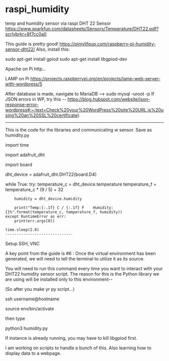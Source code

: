 # raspi_humidity
temp and humidity sensor via raspi
DHT 22 Sensor
https://www.sparkfun.com/datasheets/Sensors/Temperature/DHT22.pdf?scrlybrkr=8f7cc0a0

This guide is pretty good! https://pimylifeup.com/raspberry-pi-humidity-sensor-dht22/
Also, install this: 

sudo apt-get install gpiod
sudo apt-get install libgpiod-dev

Apache on Pi
http...

LAMP on Pi
https://projects.raspberrypi.org/en/projects/lamp-web-server-with-wordpress/5

After database is made, navigate to MariaDB --> sudo mysql -uroot -p
If JSON errors in WP, try this -- https://blog.hubspot.com/website/json-response-error-wordpress#:~:text=Check%20your%20WordPress%20site%20URL,is%20using%20an%20SSL%20certificate).

------------------------------
This is the code for the libraries and communicating w sensor. Save as humidity.py

import time  

import adafruit_dht  

import board  


dht_device = adafruit_dht.DHT22(board.D4)  


while True:
    try:
        temperature_c = dht_device.temperature
        temperature_f = temperature_c * (9 / 5) + 32

        humidity = dht_device.humidity

        print("Temp:{:.1f} C / {:.1f} F    Humidity: {}%".format(temperature_c, temperature_f, humidity))
    except RuntimeError as err:
        print(err.args[0])

    time.sleep(2.0)
    ------------------------------

Setup SSH, VNC

A key point from the guide is #6 :
Once the virtual environment has been generated, we will need to tell the terminal to utilize it as its source.

You will need to run this command every time you want to interact with your DHT22 humidity sensor script. The reason for this is the Python library we are using will be installed only to this environment--

(So after you make yr py script...)

ssh username@hostname

source env/bin/activate

then type

python3 humidity.py

If instance is already running, you may have to kill libgpiod first.

I am working on scripts to handle a bunch of this.
Also learning how to display data to a webpage.

